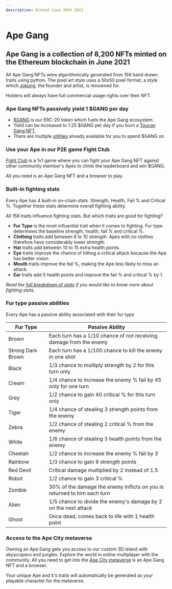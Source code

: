 ```yaml
---
description: Minted June 30th 2021
---
```


# Ape Gang

## Ape Gang is a collection of 8,200 NFTs minted on the Ethereum blockchain in June 2021

All Ape Gang NFTs were algorithmically generated from 156 hand drawn traits using python. The pixel art style uses a 50x50 pixel format, a style which [Jokong](../about-us/founders.md), the founder and artist, is renowned for.

Holders will always have full commercial usage rights over their NFT.

### Ape Gang NFTs passively yield 1 $GANG per day

* [$GANG](../the-ecosystem/usdgang-token.md) is our ERC-20 token which fuels the Ape Gang ecosystem.
* Yield can be increased to 1.25 $GANG per day if you burn a [Toucan Gang NFT](toucan-gang.md).
* There are multiple [utilities](../the-ecosystem/utilities.md) already available for you to spend $GANG on.

### Use your Ape in our P2E game Fight Club

[Fight Club](../play-to-earn/fight-club.md) is a 1v1 game where you can fight your Ape Gang NFT against other community member's Apes to climb the leaderboard and win $GANG.

All you need is an Ape Gang NFT and a browser to play.

### Built-in fighting stats

Every Ape has 4 built-in on-chain stats. Strength, Health, Fail % and Critical %. Together these stats determine overall fighting ability.

All 156 traits influence fighting stats. But which traits are good for fighting?

* **Fur Type** is the most influential trait when it comes to fighting. Fur type determines the baseline strength, health, fail % and critical %.
* **Clothing** traits add between 6 to 10 strength. Apes with no clothes therefore have considerably lower strength.
* **Hat** traits add between 10 to 15 extra health points.
* **Eye** traits improve the chance of hitting a critical attack because the Ape has better vision.
* **Mouth** traits improve the fail %, making the Ape less likely to miss an attack.
* **Ear** traits add 5 health points and improve the fail % and critical % by 1.

_Read the_ [_full breakdown of stats_](../faqs/what-are-the-individual-traits-fighting-stats.md) _if you would like to know more about fighting stats._

### Fur type passive abilities

Every Ape has a passive ability associated with their fur type

| Fur Type          | Passive Ability                                                          |
| ----------------- | ------------------------------------------------------------------------ |
| Brown             | Each turn has a 1/10 chance of not receiving damage from the enemy       |
| Strong Dark Brown | Each turn has a 1/100 chance to kill the enemy in one shot               |
| Black             | 1/3 chance to multiply strength by 2 for this turn only                  |
| Cream             | 1/4 chance to increase the enemy % fail by 45 only for one turn          |
| Grey              | 1/2 chance to gain 40 critical % for this turn only                      |
| Tiger             | 1/4 chance of stealing 3 strength points from the enemy                  |
| Zebra             | 1/2 chance of stealing 2 critical % from the enemy                       |
| White             | 1/6 chance of stealing 3 health points from the enemy                    |
| Cheetah           | 1/2 chance to increase the enemy % fail by 3                             |
| Rainbow           | 1/3 chance to gain 9 strength points                                     |
| Red Devil         | Critical damage multiplied by 2 instead of 1.5                           |
| Robot             | 1/2 chance to gain 3 critical %                                          |
| Zombie            | 30% of the damage the enemy inflicts on you is returned to him each turn |
| Alien             | 1/5 chance to divide the enemy's damage by 2 on the next attack          |
| Ghost             | Once dead, comes back to life with 1 health point                        |

### Access to the Ape City metaverse

Owning an Ape Gang gets you access to our custom 3D island with skyscrapers and jungles. Explore the world in online multiplayer with the community. All you need to get into the [Ape City metaverse](../the-ecosystem/ape-city-3d-metaverse.md) is an Ape Gang NFT and a browser.

Your unique Ape and it's traits will automatically be generated as your playable character for the metaverse.
